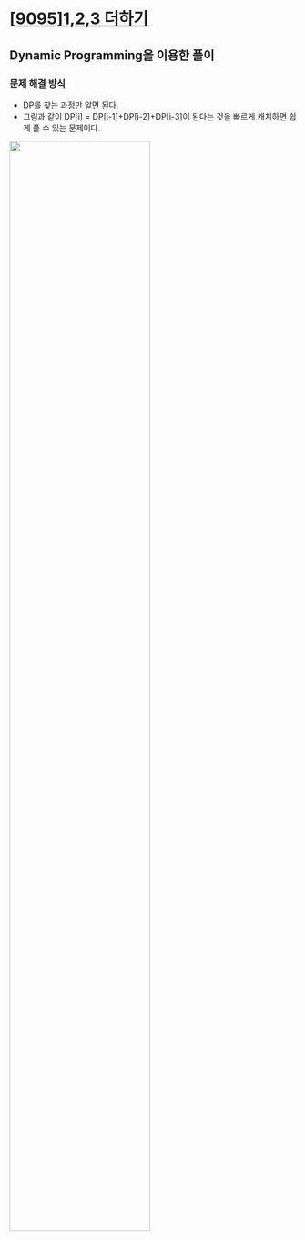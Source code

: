 # [[9095]1,2,3 더하기]()

## Dynamic Programming을 이용한 풀이


### 문제 해결 방식<br>

- DP를 찾는 과정만 알면 된다.
- 그림과 같이 DP[i] = DP[i-1]+DP[i-2]+DP[i-3]이 된다는 것을 빠르게 캐치하면 쉽게 풀 수 있는 문제이다.

<image src='https://lh4.googleusercontent.com/HPhRwyge_Mgzx2KptcksRUXfjUz0eS9qAR8RdBPvLB70vIr6fKcG89QRaDq_C5Ec8G-Jen8ScKoL5A7SO2v__w93gonQNf5JGvUoDoQgsiBYHvTX53FU92MGghXXFE9NVx-cyt3o' width='70%'>

